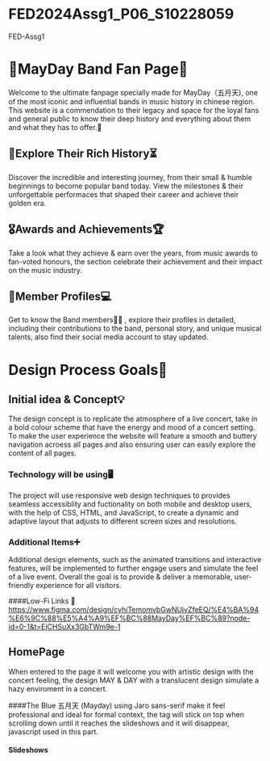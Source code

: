 # FED2024Assg1_P06_S10228059
FED-Assg1


# 🎸MayDay Band Fan Page🎵

Welcome to the ultimate fanpage specially made for MayDay（五月天), one of the most iconic and influential bands in music history in chinese region. This website is a commendation to their legacy and space for the loyal fans and general public to know their deep history and everything about them and what they has to offer.🤩

## 🛞Explore Their Rich History⏳
Discover the incredible and interesting journey, from their small & humble beginnings to become popular band today. View the milestones & their unforgettable performaces that shaped their career and achieve their golden era.

## 🎖Awards and Achievements🏆
Take a look what they achieve & earn over the years, from music awards to fan-voted honours, the section celebrate their achievement and their impact on the music industry.

## 📱Member Profiles💻
Get to know the Band members👨‍🎤 , explore their profiles in detailed, including their contributions to the band, personal story, and unique musical talents, also find their social media account to stay updated.

# Design Process Goals🎨

## Initial idea & Concept💡
The design concept is to replicate the atmosphere of a live concert, take in a bold colour scheme that have the energy and mood of a concert setting.
To make the user experience the website will feature a smooth and buttery navigation acroess all pages and also ensuring user can easily explore the content of all pages.

### Technology will be using🖥
The project will use responsive web design techniques to provides seamless accessiblity and fuctionality on both mobile and desktop users, with the help of CSS, HTML, and JavaScript, to create a dynamic and adaptive layout that adjusts to different screen sizes and resolutions.

### Additional Items➕
Additional design elements, such as the animated transitions and interactive features, will be implemented to further engage users and simulate the feel of a live event. Overall the goal is to provide & deliver a memorable, user-friendly experience for all visitors.

####Low-Fi Links 🔎
https://www.figma.com/design/cyhiTemomvbGwNUjvZfeEQ/%E4%BA%94%E6%9C%88%E5%A4%A9%EF%BC%88MayDay%EF%BC%89?node-id=0-1&t=EjCHSuXx3GbTWm9e-1



## HomePage
When entered to the page it will welcome you with artistic design with the concert feeling, the design MAY & DAY with a translucent design simulate a hazy enviroment in a concert. 

####The Blue 五月天 (Mayday) 
using Jaro sans-serif make it feel professional and ideal for formal context, the tag will stick on top when scrolling down until it reaches the slideshows and it will disappear, javascript used in this part.

#### Slideshows


































